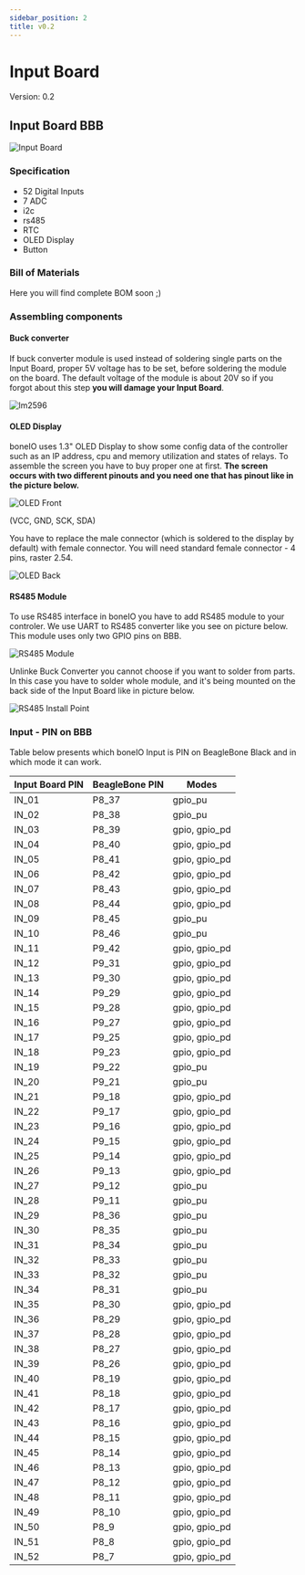 ```yaml
---
sidebar_position: 2
title: v0.2
---
```


# Input Board

Version: 0.2

## Input Board BBB

![Input Board](/img/input_board_text.jpg)

### Specification

- 52 Digital Inputs
- 7 ADC
- i2c
- rs485
- RTC
- OLED Display
- Button

### Bill of Materials

Here you will find complete BOM soon ;)

### Assembling components

#### Buck converter

If buck converter module is used instead of soldering single parts on the Input Board, proper 5V voltage has to be set, before soldering the module on the board. The default voltage of the module is about 20V so if you forgot about this step **you will damage your Input Board**.

![lm2596](/img/lm2596.jpg)

#### OLED Display

boneIO uses 1.3" OLED Display to show some config data of the controller such as an IP address, cpu and memory utilization and states of relays.
To assemble the screen you have to buy proper one at first. **The screen occurs with two different pinouts and you need one that has pinout like in the picture below.**

![OLED Front](/img/oled_front.jpg)

(VCC, GND, SCK, SDA)

You have to replace the male connector (which is soldered to the display by default) with female connector. You will need standard female connector - 4 pins, raster 2.54.

![OLED Back](/img/oled_back.jpg)

#### RS485 Module

To use RS485 interface in boneIO you have to add RS485 module to your controler. We use UART to RS485 converter like you see on picture below. This module uses only two GPIO pins on BBB.

![RS485 Module](/img/rs485module.jpg)

Unlinke Buck Converter you cannot choose if you want to solder from parts. In this case you have to solder whole module, and it's being mounted on the back side of the Input Board like in picture below.

![RS485 Install Point](/img/rs485install.jpg)

### Input - PIN on BBB

Table below presents which boneIO Input is PIN on BeagleBone Black and in which mode it can work.

| Input Board PIN | BeagleBone PIN | Modes         |
| --------------- | -------------- | ------------- |
| IN_01           | P8_37          | gpio_pu       |
| IN_02           | P8_38          | gpio_pu       |
| IN_03           | P8_39          | gpio, gpio_pd |
| IN_04           | P8_40          | gpio, gpio_pd |
| IN_05           | P8_41          | gpio, gpio_pd |
| IN_06           | P8_42          | gpio, gpio_pd |
| IN_07           | P8_43          | gpio, gpio_pd |
| IN_08           | P8_44          | gpio, gpio_pd |
| IN_09           | P8_45          | gpio_pu       |
| IN_10           | P8_46          | gpio_pu       |
| IN_11           | P9_42          | gpio, gpio_pd |
| IN_12           | P9_31          | gpio, gpio_pd |
| IN_13           | P9_30          | gpio, gpio_pd |
| IN_14           | P9_29          | gpio, gpio_pd |
| IN_15           | P9_28          | gpio, gpio_pd |
| IN_16           | P9_27          | gpio, gpio_pd |
| IN_17           | P9_25          | gpio, gpio_pd |
| IN_18           | P9_23          | gpio, gpio_pd |
| IN_19           | P9_22          | gpio_pu       |
| IN_20           | P9_21          | gpio_pu       |
| IN_21           | P9_18          | gpio, gpio_pd |
| IN_22           | P9_17          | gpio, gpio_pd |
| IN_23           | P9_16          | gpio, gpio_pd |
| IN_24           | P9_15          | gpio, gpio_pd |
| IN_25           | P9_14          | gpio, gpio_pd |
| IN_26           | P9_13          | gpio, gpio_pd |
| IN_27           | P9_12          | gpio_pu       |
| IN_28           | P9_11          | gpio_pu       |
| IN_29           | P8_36          | gpio_pu       |
| IN_30           | P8_35          | gpio_pu       |
| IN_31           | P8_34          | gpio_pu       |
| IN_32           | P8_33          | gpio_pu       |
| IN_33           | P8_32          | gpio_pu       |
| IN_34           | P8_31          | gpio_pu       |
| IN_35           | P8_30          | gpio, gpio_pd |
| IN_36           | P8_29          | gpio, gpio_pd |
| IN_37           | P8_28          | gpio, gpio_pd |
| IN_38           | P8_27          | gpio, gpio_pd |
| IN_39           | P8_26          | gpio, gpio_pd |
| IN_40           | P8_19          | gpio, gpio_pd |
| IN_41           | P8_18          | gpio, gpio_pd |
| IN_42           | P8_17          | gpio, gpio_pd |
| IN_43           | P8_16          | gpio, gpio_pd |
| IN_44           | P8_15          | gpio, gpio_pd |
| IN_45           | P8_14          | gpio, gpio_pd |
| IN_46           | P8_13          | gpio, gpio_pd |
| IN_47           | P8_12          | gpio, gpio_pd |
| IN_48           | P8_11          | gpio, gpio_pd |
| IN_49           | P8_10          | gpio, gpio_pd |
| IN_50           | P8_9           | gpio, gpio_pd |
| IN_51           | P8_8           | gpio, gpio_pd |
| IN_52           | P8_7           | gpio, gpio_pd |
